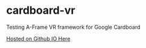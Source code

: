 # cardboard-vr
Testing A-Frame VR framework for Google Cardboard

[Hosted on Github IO Here](http://chrismwaite.github.io/cardboard-vr/)

